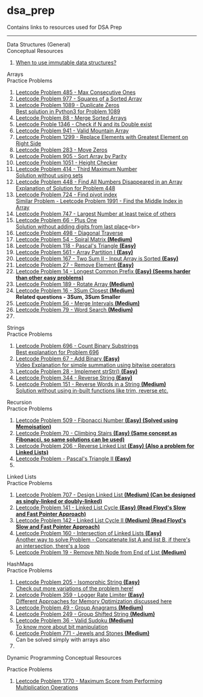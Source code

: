 # dsa_prep
Contains links to resources used for DSA Prep

---

Data Structures (General) <br>
Conceptual Resources <br>
1. [When to use immutable data structures?](https://xiaoyunyang.github.io/post/when-to-use-immutable-data-structures/)

Arrays <br>
Practice Problems <br>
1. [Leetcode Problem 485 - Max Consecutive Ones](https://leetcode.com/problems/max-consecutive-ones/) <br>
2. [Leetcode Problem 977 - Squares of a Sorted Array](https://leetcode.com/problems/squares-of-a-sorted-array/)<br>
3. [Leetcode Problem 1089 - Duplicate Zeros](https://leetcode.com/problems/duplicate-zeros/)<br>
   [Best solution in Python3 for Problem 1089](https://leetcode.com/problems/duplicate-zeros/discuss/322576/Python-3-real-in-place-solution)<br>
4. [Leetcode Problem 88 - Merge Sorted Arrays](https://leetcode.com/problems/merge-sorted-array/)<br>
5. [Leetcode Proble 1346 - Check if N and its Double exist](https://leetcode.com/problems/check-if-n-and-its-double-exist/)<br>
6. [Leetcode Problem 941 - Valid Mountain Array](https://leetcode.com/problems/valid-mountain-array/)<br>
7. [Leetcode Problem 1299 - Replace Elements with Greatest Element on Right Side](https://leetcode.com/problems/replace-elements-with-greatest-element-on-right-side/)<br>
8. [Leetcode Problem 283 - Move Zeros](https://leetcode.com/problems/move-zeroes/)<br>
9. [Leetcode Problem 905 - Sort Array by Parity](https://leetcode.com/problems/sort-array-by-parity/)
10. [Leetcode Problem 1051 - Height Checker](https://leetcode.com/problems/height-checker/)<br>
11. [Leetcode Problem 414 - Third Maximum Number](https://leetcode.com/problems/third-maximum-number/)<br>
    [Solution without using sets](https://leetcode.com/problems/third-maximum-number/discuss/1461970/Simple-Python-O(n)-three-pointer-solution)<br>
12. [Leetcode Problem 448 - Find All Numbers Disappeared in an Array](https://leetcode.com/problems/find-all-numbers-disappeared-in-an-array/)<br>
    [Explanation of Solution for Problem 448](https://www.tutorialcup.com/leetcode-solutions/find-all-numbers-disappeared-in-an-array-leetcode-solution.htm)
14. [Leetcode Problem 724 - Find pivot index](https://leetcode.com/problems/find-pivot-index/)<br>
    [Similar Problem - Leetcode Problem 1991 - Find the Middle Index in Array](https://leetcode.com/problems/find-the-middle-index-in-array/)<br>
14. [Leetcode Problem 747 - Largest Number at least twice of others](https://leetcode.com/problems/largest-number-at-least-twice-of-others/)<br>
15. [Leetcode Problem 66 - Plus One](https://leetcode.com/problems/plus-one/)<br>
    [Solution without adding digits from last place](https://leetcode.com/problems/plus-one/discuss/438791/Recursive-Python-solution-(98.87-Speed-100-Memory))<br>
16. [Leetcode Problem 498 - Diagonal Traverse](https://leetcode.com/problems/diagonal-traverse/)<br>
17. [Leetcode Problem 54 - Spiral Matrix <b>(Medium)</b>](https://leetcode.com/problems/spiral-matrix/)<br>
18. [Leetcode Problem 118 - Pascal's Triangle <b>(Easy)</b>](https://leetcode.com/problems/pascals-triangle/)<br>
19. [Leetcode Problem 561 - Array Partition I <b>(Easy)</b>](https://leetcode.com/problems/array-partition-i/)<br>
20. [Leetcode Problem 167 - Two Sum II - Input Array is Sorted <b>(Easy)</b>](https://leetcode.com/problems/two-sum-ii-input-array-is-sorted/)<br>
21. [Leetcode Problem 27 - Remove Element <b>(Easy)</b>](https://leetcode.com/problems/remove-element/)<br>
22. [Leetcode Problem 14 - Longest Common Prefix <b>(Easy) (Seems harder than other easy problems)</b>](https://leetcode.com/problems/longest-common-prefix/)<br>
23. [Leetcode Problem 189 - Rotate Array <b>(Medium)</b>](https://leetcode.com/problems/rotate-array/)<br>
24. [Leetcode Problem 16 - 3Sum Closest <b>(Medium)</b>](https://leetcode.com/problems/3sum-closest/)<br>
    <b>Related questions - 3Sum, 3Sum Smaller</b><br>
25. [Leetcode Problem 56 - Merge Intervals <b>(Medium)</b>](https://leetcode.com/problems/merge-intervals/)<br>
26. [Leetcode Problem 79 - Word Search <b>(Medium)</b>](https://leetcode.com/problems/word-search/)</br>
27. 

Strings <br>
Practice Problems <br>
1. [Leetcode Problem 696 - Count Binary Substrings](https://leetcode.com/problems/count-binary-substrings/)<br>
   [Best explanation for Problem 696](https://leetcode.com/problems/count-binary-substrings/discuss/1172569/Short-and-Easy-w-Explanation-and-Comments-or-Keeping-Consecutive-0s-and-1s-Count-or-Beats-100)<br>
2. [Leetcode Problem 67 - Add Binary <b>(Easy)</b>](https://leetcode.com/problems/add-binary/)<br>
    [Video Explanation for simple summation using bitwise operators](https://www.youtube.com/watch?v=qq64FrA2UXQ)<br>
3. [Leetcode Problem 28 - Implement strStr() <b>(Easy)</b>](https://leetcode.com/problems/implement-strstr/)<br>
4. [Leetcode Problem 344 - Reverse String <b>(Easy)</b>](https://leetcode.com/problems/reverse-string/)<br>
5. [Leetcode Problem 151 - Reverse Words in a String <b>(Medium)</b>](https://leetcode.com/problems/reverse-words-in-a-string/)<br>
   [Solution without using in-built functions like trim, reverse etc.](https://leetcode.com/problems/reverse-words-in-a-string/discuss/1618323/Clean-Python-O(n)-solution-without-using-split-join-strip-slice-etc)<br>

Recursion <br>
Practice Problems <br>
1. [Leetcode Problem 509 - Fibonacci Number <b>(Easy) (Solved using Memoisation)</b>](https://leetcode.com/problems/fibonacci-number/)<br>
2. [Leetcode Problem 70 - Climbing Stairs <b>(Easy) (Same concept as Fibonacci, so same solutions can be used)</b>](https://leetcode.com/problems/climbing-stairs/)<br>
3. [Leetcode Problem 206 - Reverse Linked List <b>(Easy) (Also a problem for Linked Lists)</b>](https://leetcode.com/problems/reverse-linked-list/)</br>
4. [Leetcode Problem - Pascal's Triangle II <b>(Easy)</b>](https://leetcode.com/problems/pascals-triangle-ii/)<br>
5. 

Linked Lists <br>
Practice Problems <br>
1. [Leetcode Problem 707 - Design Linked List <b>(Medium) (Can be designed as singly-linked or doubly-linked)</b>](https://leetcode.com/problems/design-linked-list/)<br>
2. [Leetcode Problem 141 - Linked List Cycle <b>(Easy) (Read Floyd's Slow and Fast Pointer Approach)</b>](https://leetcode.com/problems/linked-list-cycle/)<br>
3. [Leetcode Problem 142 - Linked List Cycle II <b>(Medium) (Read Floyd's Slow and Fast Pointer Approach)</b>](https://leetcode.com/problems/linked-list-cycle-ii/)<br>
4. [Leetcode Problem 160 - Intersection of Linked Lists <b>(Easy)</b>](https://leetcode.com/problems/intersection-of-two-linked-lists/)<br>
   [Another way to solve Problem - Concatenate list A and list B, if there's an intersection, there's a loop](https://leetcode.com/problems/intersection-of-two-linked-lists/discuss/49798/Concise-python-code-with-comments)<br>
5. [Leetcode Problem 19 - Remove Nth Node from End of List <b>(Medium)</b>](https://leetcode.com/problems/remove-nth-node-from-end-of-list/)<br>


HashMaps <br>
Practice Problems <br>
1. [Leetcode Problem 205 - Isomorphic String <b>(Easy)</b>](https://leetcode.com/problems/isomorphic-strings/)<br>
   [Check out more variations of the problem here!](https://leetcode.com/problems/isomorphic-strings/discuss/57941/Python-different-solutions-(dictionary-etc))<br>
2. [Leetcode Problem 359 - Logger Rate Limiter <b>(Easy)</b>](https://leetcode.com/problems/logger-rate-limiter/) <br>
   [Different Approaches for Memory Optimization discussed here](https://leetcode.com/problems/logger-rate-limiter/discuss/391558/Review-of-four-different-solutions%3A-HashMap-Two-Sets-Queue-with-Set-Radix-buckets-(Java-centric)) <br>
3. [Leetcode Problem 49 - Group Anagrams <b>(Medium)</b>](https://leetcode.com/problems/group-anagrams/)<br>
4. [Leetcode Problem 249 - Group Shifted String <b>(Medium)</b>](https://leetcode.com/problems/group-shifted-strings/)<br>
5. [Leetcode Problem 36 - Valid Sudoku <b>(Medium)</b>](https://leetcode.com/problems/valid-sudoku/)<br>
   [To know more about bit manipulation](https://leetcode.com/problems/sum-of-two-integers/discuss/84278/A-summary%3A-how-to-use-bit-manipulation-to-solve-problems-easily-and-efficiently)<br>
6. [Leetcode Problem 771 - Jewels and Stones <b>(Medium)</b>](https://leetcode.com/problems/jewels-and-stones/)<br>
   Can be solved simply with arrays also<br>
7. 

Dynamic Programming
Conceptual Resources <br>

Practice Problems <br>
1. [Leetcode Problem 1770 - Maximum Score from Performing Multiplication Operations](https://leetcode.com/problems/maximum-score-from-performing-multiplication-operations/) 
